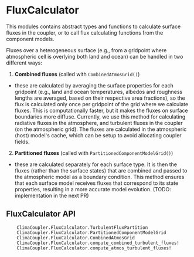 # FluxCalculator

This modules contains abstract types and functions to calculate surface fluxes in the coupler, or to call flux calculating functions from the component models.

Fluxes over a heterogeneous surface (e.g., from a gridpoint where atmospheric cell is overlying both land and ocean) can be handled in two different ways:
1. **Combined fluxes** (called with `CombinedAtmosGrid()`)
  - these are calculated by averaging the surface properties for each gridpoint (e.g., land and ocean temperatures, albedos and roughness lengths are averaged, based on their respective area fractions), so the flux is calculated only once per gridpoint of the grid where we calculate fluxes. This is computationally faster, but it makes the fluxes on surface boundaries more diffuse. Currently, we use this method for calculating radiative fluxes in the atmosphere, and turbulent fluxes in the coupler (on the atmospheric grid). The fluxes are calculated in the atmospheric (host) model's cache, which can be setup to avoid allocating coupler fields.
2. **Partitioned fluxes** (called with `PartitionedComponentModelGrid()`)
  - these are calculated separately for each surface type. It is then the fluxes (rather than the surface states) that are combined and passed to the atmospheric model as a boundary condition. This method ensures that each surface model receives fluxes that correspond to its state properties, resulting in a more accurate model evolution. (TODO: implementation in the next PR)

## FluxCalculator API

```@docs
    ClimaCoupler.FluxCalculator.TurbulentFluxPartition
    ClimaCoupler.FluxCalculator.PartitionedComponentModelGrid
    ClimaCoupler.FluxCalculator.CombinedAtmosGrid
    ClimaCoupler.FluxCalculator.compute_combined_turbulent_fluxes!
    ClimaCoupler.FluxCalculator.compute_atmos_turbulent_fluxes!

```

